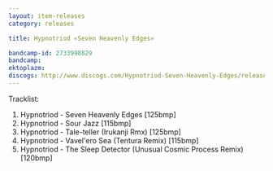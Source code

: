 ```yaml
---
layout: item-releases
category: releases

title: Hypnotriod «Seven Heavenly Edges»

bandcamp-id: 2733998829
bandcamp: 
ektoplazm: 
discogs: http://www.discogs.com/Hypnotriod-Seven-Heavenly-Edges/release/3618882
---
```


Tracklist:

01. Hypnotriod - Seven Heavenly Edges [125bmp] 
02. Hypnotriod - Sour Jazz [115bmp] 
03. Hypnotriod - Tale-teller (Irukanji Rmx) [125bmp] 
04. Hypnotriod - Vavel'ero Sea (Tentura Remix) [115bmp] 
05. Hypnotriod - The Sleep Detector (Unusual Cosmic Process Remix) [120bmp]

